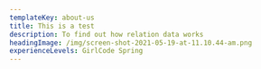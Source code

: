 ```yaml
---
templateKey: about-us
title: This is a test
description: To find out how relation data works
headingImage: /img/screen-shot-2021-05-19-at-11.10.44-am.png
experienceLevels: GirlCode Spring
---
```

